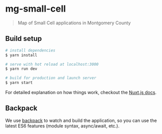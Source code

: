 # mg-small-cell

> Map of Small Cell applications in Montgomery County

## Build setup

``` bash
# install dependencies
$ yarn install

# serve with hot reload at localhost:3000
$ yarn run dev

# build for production and launch server
$ yarn start
```

For detailed explanation on how things work, checkout the [Nuxt.js docs](https://github.com/nuxt/nuxt.js).

## Backpack

We use [backpack](https://github.com/palmerhq/backpack) to watch and build the application, so you can use the latest ES6 features (module syntax, async/await, etc.).
